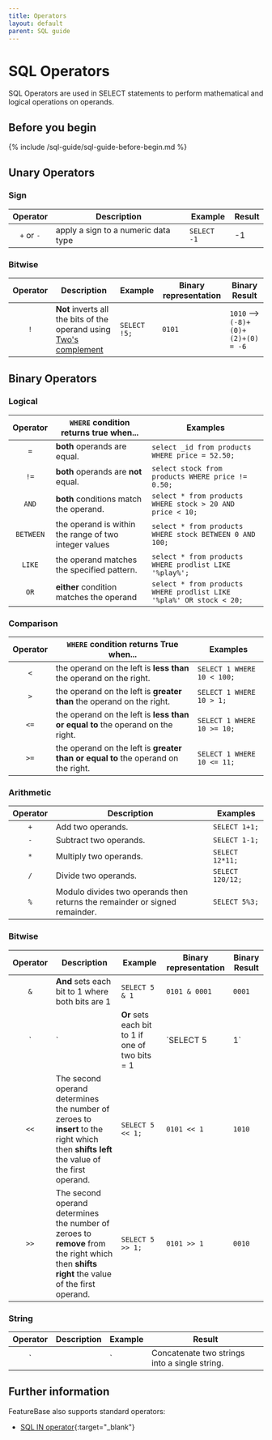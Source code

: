 ```yaml
---
title: Operators
layout: default
parent: SQL guide
---
```


# SQL Operators

SQL Operators are used in SELECT statements to perform mathematical and logical operations on operands.

## Before you begin

{% include /sql-guide/sql-guide-before-begin.md %}

## Unary Operators

### Sign

| Operator | Description | Example | Result |
|:---:|---|---|---|
| `+` or `-` | apply a sign to a numeric data type | `SELECT -1` | -1 |

### Bitwise

| Operator | Description | Example | Binary representation | Binary Result |
|:---:|---|---|---|---|
| `!` | **Not** inverts all the bits of the operand using [Two's complement](https://en.wikipedia.org/wiki/Two%27s_complement) | `SELECT !5;` | `0101` | `1010` --> `(-8)+(0)+(2)+(0) = -6`|

## Binary Operators

### Logical

| Operator | `WHERE` condition returns **true** when... | Examples |
|:---:|---|---|
| `=` | **both** operands are equal. | `select _id from products WHERE price = 52.50;` |
| `!=` | **both** operands are **not** equal. | `select stock from products WHERE price != 0.50;` |
| `AND` | **both** conditions match the operand. | `select * from products WHERE stock > 20 AND price < 10;` |
| `BETWEEN` | the operand is within the range of two integer values | `select * from products WHERE stock BETWEEN 0 AND 100;` |
| `LIKE` | the operand matches the specified pattern. | `select * from products WHERE prodlist LIKE '%play%';` |
| `OR` | **either** condition matches the operand |  `select * from products WHERE prodlist LIKE '%pla%' OR stock < 20;` |

<!-- Add missing from https://www.w3schools.com/sql/sql_operators.asp once supported -->

### Comparison

| Operator | `WHERE` condition returns **True** when... | Examples |
|:---:|---|---|
| `<` | the operand on the left is **less than** the operand on the right. | `SELECT 1 WHERE 10 < 100;` |
| `>` | the operand on the left is **greater than** the operand on the right. | `SELECT 1 WHERE 10 > 1;` |
| `<=` | the operand on the left is **less than  or equal to** the operand on the right. | `SELECT 1 WHERE 10 >= 10;` |
| `>=` | the operand on the left is **greater than or equal to** the operand on the right. | `SELECT 1 WHERE 10 <= 11;` |

### Arithmetic

| Operator | Description | Examples |
|:---:|---|---|
| `+` | Add two operands. | `SELECT 1+1;` |
| `-` | Subtract two operands. | `SELECT 1-1;` |
| `*` | Multiply two operands. | `SELECT 12*11;` |
| `/` | Divide two operands. | `SELECT 120/12;` |
| `%` | Modulo divides two operands then returns the remainder or signed remainder. | `SELECT 5%3;` |

### Bitwise

| Operator | Description | Example | Binary representation | Binary Result |
|:---:|---|---|---|---|
| `&` | **And** sets each bit to 1 where both bits are 1 | `SELECT 5 & 1` | `0101 & 0001` | `0001` |
| `|` | **Or** sets each bit to 1 if one of two bits = 1 | `SELECT 5 | 1` | `0101 | 0001` | `0101` |
| `<<` | The second operand determines the number of zeroes to **insert** to the right which then **shifts left** the value of the first operand. | `SELECT 5 << 1;` | `0101 << 1` | `1010` |
| `>>` | The second operand determines the number of zeroes to **remove** from the right which then **shifts right** the value of the first operand. | `SELECT 5 >> 1;` | `0101 >> 1` | `0010` |

### String

| Operator | Description | Example | Result |
|:---:|---|---|---|
| `||` | Concatenate two strings into a single string. | `SELECT 'CON' || 'CAT';` | `CONCAT` |

## Further information

FeatureBase also supports standard operators:

* [SQL IN operator](https://www.w3schools.com/Sql/sql_in.asp){:target="_blank"}
